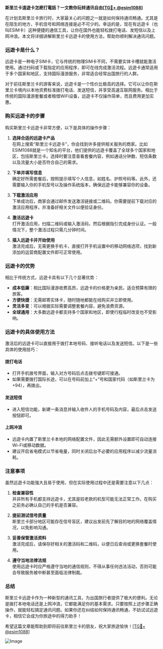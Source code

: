 **斯里兰卡遠遊卡怎麽打電話？一文教你玩转通讯自由[[TG💪+ @esim1088](https://t.me/s/esim1088)]**

在计划去斯里兰卡旅行时，大家最关心的问题之一就是如何保持通讯畅通。尤其是在陌生的地方，手机信号和网络连接是必不可少的。幸运的是，现在有远遊卡（也叫ESIM卡）这种便捷的通信工具，让你在国外也能轻松拨打电话、发短信以及上网冲浪。本文将详细讲解斯里兰卡远遊卡的使用方法，帮助你顺利解决通讯问题。

### **远遊卡是什么？**
远遊卡是一种电子SIM卡，它与传统的物理SIM卡不同，不需要实体卡槽就能激活使用。通过扫码或下载指定的应用程序，即可在线完成激活流程。远遊卡通常适用于多个国家和地区，支持国际漫游服务，非常适合经常出国旅行的人群。

对于前往斯里兰卡的游客来说，远遊卡是一个性价比极高的选择。它可以让你在斯里兰卡境内以本地资费标准拨打电话、发送短信，并享受高速互联网服务。相比于传统的国际漫游套餐或者租借WiFi设备，远遊卡不仅操作简单，而且费用更加实惠。

### **购买远遊卡的步骤**
购买斯里兰卡远遊卡非常方便，以下是具体的操作步骤：

1. **选择合适的远遊卡产品**  
   在网上搜索“斯里兰卡远遊卡”，你会找到许多提供相关服务的商家。比如ESIM1088就是一个知名的平台，他们提供的远遊卡覆盖了全球多个国家和地区，包括斯里兰卡。选择时要注意查看套餐内容，例如通话分钟数、短信条数以及流量大小是否符合自己的需求。

2. **下单并填写信息**  
   确定好所需套餐后，按照提示填写个人信息，如姓名、护照号码等。此外，还需要输入你的手机型号以及操作系统版本，确保远遊卡能够兼容你的设备。

3. **下载激活应用**  
   下单成功后，商家会通过邮件发送激活链接或二维码。你需要提前下载对应的激活应用程序，并准备好相关文件以便验证身份。

4. **激活远遊卡**  
   打开激活应用，扫描二维码或输入激活码，然后根据指引完成身份认证。一般情况下，整个激活过程只需几分钟时间。

5. **插入远遊卡并开始使用**  
   激活完成后，无需更换手机卡，直接打开手机设置中的移动网络选项，找到新添加的运营商配置文件即可正常使用。

### **远遊卡的优势**
相比于传统方式，远遊卡具有以下几个显著优势：

- **成本低廉**：相比国际漫游收费高昂，远遊卡的价格更为亲民，适合预算有限的旅客。
- **方便快捷**：无需邮寄实体卡，随时随地都能在线购买并立即使用。
- **灵活多变**：可以根据实际需要调整套餐内容，避免浪费资源。
- **全球通用**：大多数远遊卡都支持多个国家和地区，即使行程临时改变也不受影响。

### **远遊卡的具体使用方法**
激活后的远遊卡可以直接用于拨打本地号码、接听电话以及发送短信。以下是一些具体的使用技巧：

#### **拨打电话**
- 打开手机拨号界面，输入对方号码后点击拨号键即可接通。
- 如果需要拨打国际长途，可以在号码前加上“+”号和国家代码（如斯里兰卡为+94），再拨出。

#### **发送短信**
- 进入短信功能，新建一条消息并输入收件人的手机号码及内容，最后点击发送按钮即可。

#### **上网冲浪**
- 远遊卡内置了斯里兰卡本地的网络配置文件，因此无需额外设置即可自动连接Wi-Fi或移动数据。
- 建议开启省电模式以节省电量，同时关闭后台不必要的应用程序以减少流量消耗。

### **注意事项**
虽然远遊卡功能强大且易于使用，但在实际使用过程中还是需要注意以下几点：

1. **检查兼容性**  
   并非所有手机都支持远遊卡，尤其是较老款的机型可能无法正常工作。在购买之前务必确认自己的手机是否兼容。

2. **提前测试信号质量**  
   斯里兰卡部分地区可能存在信号盲区，建议出发前先了解目的地的网络覆盖情况，以免影响沟通。

3. **妥善保管激活资料**  
   激活完成后，请保存好相关的激活码和二维码，以便日后查询或更换套餐时使用。

4. **遵守当地法律法规**  
   使用远遊卡时应严格遵守当地的通信规则，不得从事任何违法活动，否则可能会导致服务被中断甚至面临法律制裁。

### **总结**
斯里兰卡远遊卡作为一种新型的通讯工具，为出国旅行者提供了极大的便利。无论是拨打本地电话还是上网冲浪，它都能满足你的基本需求。只要按照上述步骤正确操作，就能轻松搞定通讯问题。如果你还在纠结如何保持通讯畅通，不妨试试远遊卡，相信它会成为你旅途中的得力助手！

希望这篇文章能帮助到即将前往斯里兰卡的朋友，祝大家旅途愉快！[[TG💪+ @esim1088](https://t.me/s/esim1088)] 

![Image](https://i.postimg.cc/4NQfJmqS/Snipaste-2025-05-13-00-14-12.png)